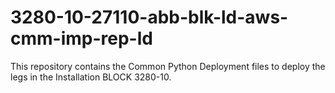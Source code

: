# 3280-10-27110-abb-blk-ld-aws-cmm-imp-rep-ld
This repository contains the Common Python Deployment files to deploy the legs in the Installation BLOCK 3280-10.
